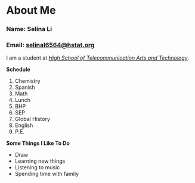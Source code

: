 # About Me

### Name: Selina Li

### Email: selinal6564@hstat.org

I am a student at [_High School of Telecommunication Arts and Technology_](https://www.hstat.org/).

**Schedule**
1. Chemistry
2. Spanish
3. Math
4. Lunch
5. BHP
6. SEP
7. Global History
8. English
9. P.E.

**Some Things I Like To Do**
* Draw
* Learning new things
* Listening to music
* Spending time with family
